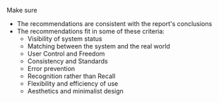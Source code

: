 Make sure

- The recommendations are consistent with the report's conclusions
- The recommendations fit in some of these criteria:
    - Visibility of system status
    - Matching between the system and the real world
    - User Control and Freedom
    - Consistency and Standards
    - Error prevention
    - Recognition rather than Recall
    - Flexibility and efficiency of use
    - Aesthetics and minimalist design